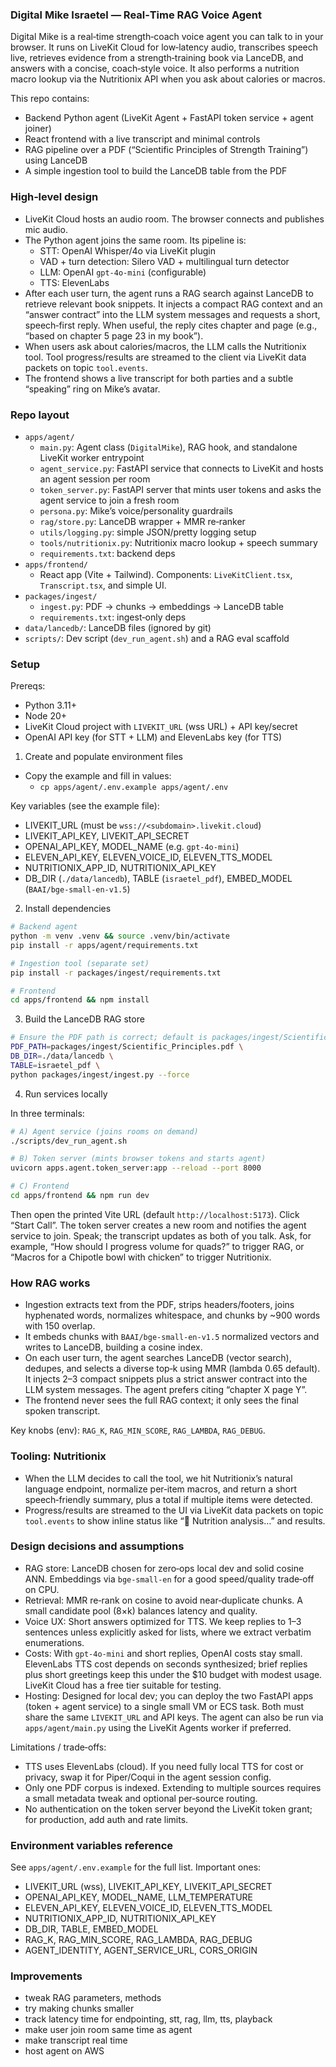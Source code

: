 ### Digital Mike Israetel — Real‑Time RAG Voice Agent


Digital Mike is a real‑time strength‑coach voice agent you can talk to in your browser. It runs on LiveKit Cloud for low‑latency audio, transcribes speech live, retrieves evidence from a strength‑training book via LanceDB, and answers with a concise, coach‑style voice. It also performs a nutrition macro lookup via the Nutritionix API when you ask about calories or macros.

This repo contains:
- Backend Python agent (LiveKit Agent + FastAPI token service + agent joiner)
- React frontend with a live transcript and minimal controls
- RAG pipeline over a PDF (“Scientific Principles of Strength Training”) using LanceDB
- A simple ingestion tool to build the LanceDB table from the PDF

### High‑level design

- LiveKit Cloud hosts an audio room. The browser connects and publishes mic audio.
- The Python agent joins the same room. Its pipeline is:
  - STT: OpenAI Whisper/4o via LiveKit plugin
  - VAD + turn detection: Silero VAD + multilingual turn detector
  - LLM: OpenAI `gpt-4o-mini` (configurable)
  - TTS: ElevenLabs
- After each user turn, the agent runs a RAG search against LanceDB to retrieve relevant book snippets. It injects a compact RAG context and an “answer contract” into the LLM system messages and requests a short, speech‑first reply. When useful, the reply cites chapter and page (e.g., “based on chapter 5 page 23 in my book”).
- When users ask about calories/macros, the LLM calls the Nutritionix tool. Tool progress/results are streamed to the client via LiveKit data packets on topic `tool.events`.
- The frontend shows a live transcript for both parties and a subtle “speaking” ring on Mike’s avatar.

### Repo layout

- `apps/agent/`
  - `main.py`: Agent class (`DigitalMike`), RAG hook, and standalone LiveKit worker entrypoint
  - `agent_service.py`: FastAPI service that connects to LiveKit and hosts an agent session per room
  - `token_server.py`: FastAPI server that mints user tokens and asks the agent service to join a fresh room
  - `persona.py`: Mike’s voice/personality guardrails
  - `rag/store.py`: LanceDB wrapper + MMR re‑ranker
  - `utils/logging.py`: simple JSON/pretty logging setup
  - `tools/nutritionix.py`: Nutritionix macro lookup + speech summary
  - `requirements.txt`: backend deps
- `apps/frontend/`
  - React app (Vite + Tailwind). Components: `LiveKitClient.tsx`, `Transcript.tsx`, and simple UI.
- `packages/ingest/`
  - `ingest.py`: PDF → chunks → embeddings → LanceDB table
  - `requirements.txt`: ingest‑only deps
- `data/lancedb/`: LanceDB files (ignored by git)
- `scripts/`: Dev script (`dev_run_agent.sh`) and a RAG eval scaffold

### Setup

Prereqs:
- Python 3.11+
- Node 20+
- LiveKit Cloud project with `LIVEKIT_URL` (wss URL) + API key/secret
- OpenAI API key (for STT + LLM) and ElevenLabs key (for TTS)

1) Create and populate environment files

- Copy the example and fill in values:
  - `cp apps/agent/.env.example apps/agent/.env`

Key variables (see the example file):
- LIVEKIT_URL (must be `wss://<subdomain>.livekit.cloud`)
- LIVEKIT_API_KEY, LIVEKIT_API_SECRET
- OPENAI_API_KEY, MODEL_NAME (e.g. `gpt-4o-mini`)
- ELEVEN_API_KEY, ELEVEN_VOICE_ID, ELEVEN_TTS_MODEL
- NUTRITIONIX_APP_ID, NUTRITIONIX_API_KEY
- DB_DIR (`./data/lancedb`), TABLE (`israetel_pdf`), EMBED_MODEL (`BAAI/bge-small-en-v1.5`)

2) Install dependencies

```bash
# Backend agent
python -m venv .venv && source .venv/bin/activate
pip install -r apps/agent/requirements.txt

# Ingestion tool (separate set)
pip install -r packages/ingest/requirements.txt

# Frontend
cd apps/frontend && npm install
```

3) Build the LanceDB RAG store

```bash
# Ensure the PDF path is correct; default is packages/ingest/Scientific_Principles.pdf
PDF_PATH=packages/ingest/Scientific_Principles.pdf \
DB_DIR=./data/lancedb \
TABLE=israetel_pdf \
python packages/ingest/ingest.py --force
```

4) Run services locally

In three terminals:

```bash
# A) Agent service (joins rooms on demand)
./scripts/dev_run_agent.sh

# B) Token server (mints browser tokens and starts agent)
uvicorn apps.agent.token_server:app --reload --port 8000

# C) Frontend
cd apps/frontend && npm run dev
```

Then open the printed Vite URL (default `http://localhost:5173`). Click “Start Call”. The token server creates a new room and notifies the agent service to join. Speak; the transcript updates as both of you talk. Ask, for example, “How should I progress volume for quads?” to trigger RAG, or “Macros for a Chipotle bowl with chicken” to trigger Nutritionix.

### How RAG works

- Ingestion extracts text from the PDF, strips headers/footers, joins hyphenated words, normalizes whitespace, and chunks by ~900 words with 150 overlap.
- It embeds chunks with `BAAI/bge-small-en-v1.5` normalized vectors and writes to LanceDB, building a cosine index.
- On each user turn, the agent searches LanceDB (vector search), dedupes, and selects a diverse top‑k using MMR (lambda 0.65 default). It injects 2–3 compact snippets plus a strict answer contract into the LLM system messages. The agent prefers citing “chapter X page Y”.
- The frontend never sees the full RAG context; it only sees the final spoken transcript.

Key knobs (env): `RAG_K`, `RAG_MIN_SCORE`, `RAG_LAMBDA`, `RAG_DEBUG`.

### Tooling: Nutritionix

- When the LLM decides to call the tool, we hit Nutritionix’s natural language endpoint, normalize per‑item macros, and return a short speech‑friendly summary, plus a total if multiple items were detected.
- Progress/results are streamed to the UI via LiveKit data packets on topic `tool.events` to show inline status like “🔧 Nutrition analysis…” and results.

### Design decisions and assumptions

- RAG store: LanceDB chosen for zero‑ops local dev and solid cosine ANN. Embeddings via `bge-small-en` for a good speed/quality trade‑off on CPU.
- Retrieval: MMR re‑rank on cosine to avoid near‑duplicate chunks. A small candidate pool (8×k) balances latency and quality.
- Voice UX: Short answers optimized for TTS. We keep replies to 1–3 sentences unless explicitly asked for lists, where we extract verbatim enumerations.
- Costs: With `gpt-4o-mini` and short replies, OpenAI costs stay small. ElevenLabs TTS cost depends on seconds synthesized; brief replies plus short greetings keep this under the $10 budget with modest usage. LiveKit Cloud has a free tier suitable for testing.
- Hosting: Designed for local dev; you can deploy the two FastAPI apps (token + agent service) to a single small VM or ECS task. Both must share the same `LIVEKIT_URL` and API keys. The agent can also be run via `apps/agent/main.py` using the LiveKit Agents worker if preferred.

Limitations / trade‑offs:
- TTS uses ElevenLabs (cloud). If you need fully local TTS for cost or privacy, swap it for Piper/Coqui in the agent session config.
- Only one PDF corpus is indexed. Extending to multiple sources requires a small metadata tweak and optional per‑source routing.
- No authentication on the token server beyond the LiveKit token grant; for production, add auth and rate limits.

### Environment variables reference

See `apps/agent/.env.example` for the full list. Important ones:
- LIVEKIT_URL (wss), LIVEKIT_API_KEY, LIVEKIT_API_SECRET
- OPENAI_API_KEY, MODEL_NAME, LLM_TEMPERATURE
- ELEVEN_API_KEY, ELEVEN_VOICE_ID, ELEVEN_TTS_MODEL
- NUTRITIONIX_APP_ID, NUTRITIONIX_API_KEY
- DB_DIR, TABLE, EMBED_MODEL
- RAG_K, RAG_MIN_SCORE, RAG_LAMBDA, RAG_DEBUG
- AGENT_IDENTITY, AGENT_SERVICE_URL, CORS_ORIGIN

### Improvements
- tweak RAG parameters, methods
- try making chunks smaller
- track latency time for endpointing, stt, rag, llm, tts, playback
- make user join room same time as agent
- make transcript real time
- host agent on AWS
